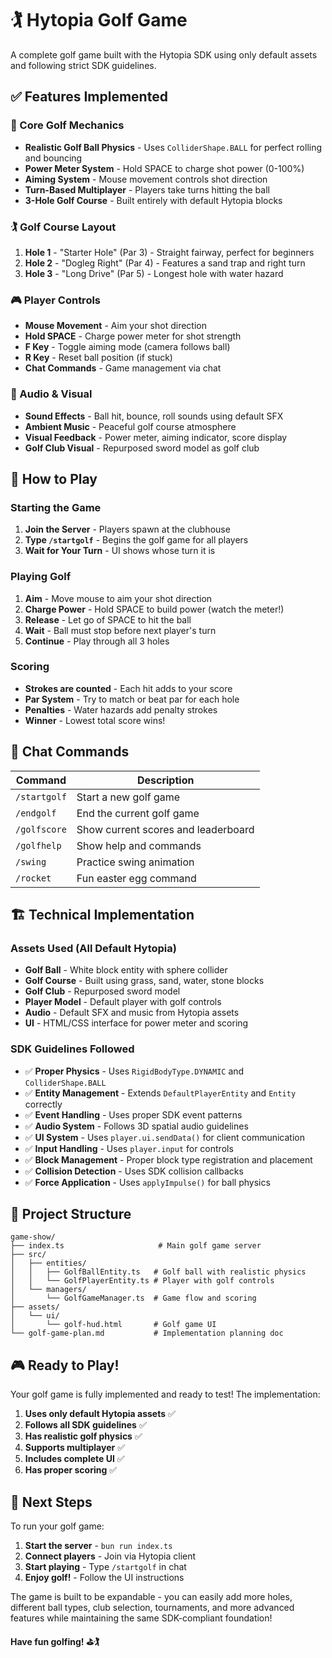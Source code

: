 # 🏌️ Hytopia Golf Game

A complete golf game built with the Hytopia SDK using only default assets and following strict SDK guidelines.

## ✅ Features Implemented

### 🎯 Core Golf Mechanics
- **Realistic Golf Ball Physics** - Uses `ColliderShape.BALL` for perfect rolling and bouncing
- **Power Meter System** - Hold SPACE to charge shot power (0-100%)
- **Aiming System** - Mouse movement controls shot direction
- **Turn-Based Multiplayer** - Players take turns hitting the ball
- **3-Hole Golf Course** - Built entirely with default Hytopia blocks

### 🏌️ Golf Course Layout
1. **Hole 1** - "Starter Hole" (Par 3) - Straight fairway, perfect for beginners
2. **Hole 2** - "Dogleg Right" (Par 4) - Features a sand trap and right turn
3. **Hole 3** - "Long Drive" (Par 5) - Longest hole with water hazard

### 🎮 Player Controls
- **Mouse Movement** - Aim your shot direction
- **Hold SPACE** - Charge power meter for shot strength
- **F Key** - Toggle aiming mode (camera follows ball)
- **R Key** - Reset ball position (if stuck)
- **Chat Commands** - Game management via chat

### 🎵 Audio & Visual
- **Sound Effects** - Ball hit, bounce, roll sounds using default SFX
- **Ambient Music** - Peaceful golf course atmosphere
- **Visual Feedback** - Power meter, aiming indicator, score display
- **Golf Club Visual** - Repurposed sword model as golf club

## 🚀 How to Play

### Starting the Game
1. **Join the Server** - Players spawn at the clubhouse
2. **Type `/startgolf`** - Begins the golf game for all players
3. **Wait for Your Turn** - UI shows whose turn it is

### Playing Golf
1. **Aim** - Move mouse to aim your shot direction
2. **Charge Power** - Hold SPACE to build power (watch the meter!)
3. **Release** - Let go of SPACE to hit the ball
4. **Wait** - Ball must stop before next player's turn
5. **Continue** - Play through all 3 holes

### Scoring
- **Strokes are counted** - Each hit adds to your score
- **Par System** - Try to match or beat par for each hole
- **Penalties** - Water hazards add penalty strokes
- **Winner** - Lowest total score wins!

## 🎯 Chat Commands

| Command | Description |
|---------|-------------|
| `/startgolf` | Start a new golf game |
| `/endgolf` | End the current golf game |
| `/golfscore` | Show current scores and leaderboard |
| `/golfhelp` | Show help and commands |
| `/swing` | Practice swing animation |
| `/rocket` | Fun easter egg command |

## 🏗️ Technical Implementation

### Assets Used (All Default Hytopia)
- **Golf Ball** - White block entity with sphere collider
- **Golf Course** - Built using grass, sand, water, stone blocks
- **Golf Club** - Repurposed sword model
- **Player Model** - Default player with golf controls
- **Audio** - Default SFX and music from Hytopia assets
- **UI** - HTML/CSS interface for power meter and scoring

### SDK Guidelines Followed
- ✅ **Proper Physics** - Uses `RigidBodyType.DYNAMIC` and `ColliderShape.BALL`
- ✅ **Entity Management** - Extends `DefaultPlayerEntity` and `Entity` correctly
- ✅ **Event Handling** - Uses proper SDK event patterns
- ✅ **Audio System** - Follows 3D spatial audio guidelines
- ✅ **UI System** - Uses `player.ui.sendData()` for client communication
- ✅ **Input Handling** - Uses `player.input` for controls
- ✅ **Block Management** - Proper block type registration and placement
- ✅ **Collision Detection** - Uses SDK collision callbacks
- ✅ **Force Application** - Uses `applyImpulse()` for ball physics

## 🔧 Project Structure

```
game-show/
├── index.ts                     # Main golf game server
├── src/
│   ├── entities/
│   │   ├── GolfBallEntity.ts   # Golf ball with realistic physics
│   │   └── GolfPlayerEntity.ts # Player with golf controls
│   └── managers/
│       └── GolfGameManager.ts  # Game flow and scoring
├── assets/
│   └── ui/
│       └── golf-hud.html       # Golf game UI
└── golf-game-plan.md           # Implementation planning doc
```

## 🎮 Ready to Play!

Your golf game is fully implemented and ready to test! The implementation:

1. **Uses only default Hytopia assets** ✅
2. **Follows all SDK guidelines** ✅
3. **Has realistic golf physics** ✅
4. **Supports multiplayer** ✅
5. **Includes complete UI** ✅
6. **Has proper scoring** ✅

## 🏃 Next Steps

To run your golf game:

1. **Start the server** - `bun run index.ts`
2. **Connect players** - Join via Hytopia client
3. **Start playing** - Type `/startgolf` in chat
4. **Enjoy golf!** - Follow the UI instructions

The game is built to be expandable - you can easily add more holes, different ball types, club selection, tournaments, and more advanced features while maintaining the same SDK-compliant foundation!

**Have fun golfing! ⛳🏌️**
